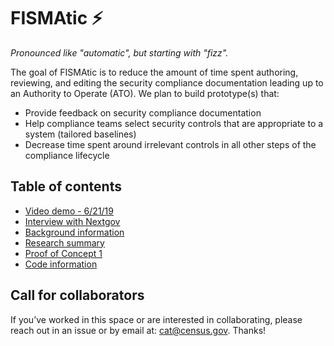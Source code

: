 # FISMAtic :zap:

_Pronounced like "automatic", but starting with "fizz"._

The goal of FISMAtic is to reduce the amount of time spent authoring, reviewing, and editing the security compliance documentation leading up to an Authority to Operate (ATO). We plan to build prototype(s) that:

- Provide feedback on security compliance documentation
- Help compliance teams select security controls that are appropriate to a system (tailored baselines)
- Decrease time spent around irrelevant controls in all other steps of the compliance lifecycle

## Table of contents

- [Video demo - 6/21/19](https://census.webex.com/census/ldr.php?RCID=9486aa77f0aeb069cd681c9ad6a5f1ee)
- [Interview with Nextgov](https://www.nextgov.com/emerging-tech/2019/05/census-thinks-clippy-style-ai-assistant-could-speed-security-authorizations/157339/)
- [Background information](docs/background.md)
- [Research summary](research.md)
- [Proof of Concept 1](https://census.webex.com/census/ldr.php?RCID=9486aa77f0aeb069cd681c9ad6a5f1ee)
- [Code information](docs/usage.md)

## Call for collaborators

If you’ve worked in this space or are interested in collaborating, please reach out in an issue or by email at: cat@census.gov. Thanks!
